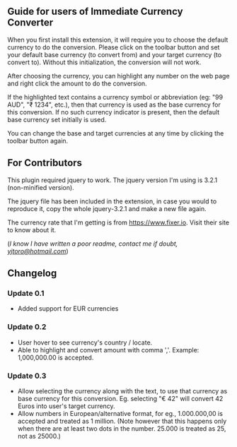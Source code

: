## Guide for users of Immediate Currency Converter

When you first install this extension, it will require you to choose the default currency to do the conversion. Please click on the toolbar button and set your default base currency (to convert from) and your target currency (to convert to). Without this initialization, the conversion will not work.

After choosing the currency, you can highlight any number on the web page and right click the amount to do the conversion.

If the highlighted text contains a currency symbol or abbreviation (eg: "99 AUD", "₹ 1234", etc.), then that currency is used as the base currency for this conversion. If no such currency indicator is present, then the default base currency set initially is used. 

You can change the base and target currencies at any time by clicking the toolbar button again.

## For Contributors

This plugin required jquery to work. The jquery version I'm using is 3.2.1 (non-minified version).

The jquery file has been included in the extension, in case you would to reproduce it, copy the whole jquery-3.2.1 and make a new file again.

The currency rate that I'm getting is from https://www.fixer.io. Visit their site to know about it.

(*I know I have written a poor readme, contact me if doubt, yjtoro@hotmail.com*)

## Changelog

### Update 0.1
* Added support for EUR currencies

### Update 0.2
* User hover to see currency's country / locate.
* Able to highlight and convert amount with comma ','. Example: 1,000,000.00 is accepted.

### Update 0.3 
* Allow selecting the currency along with the text, to use that currency as base currency for this conversion. Eg. selecting "€ 42" will convert 42 Euros into user's target currency.    
* Allow numbers in European/alternative format, for eg., 1.000.000,00 is accepted and treated as 1 million. (Note however that this happens only when there are at least two dots in the number. 25.000 is treated as 25, not as 25000.)



